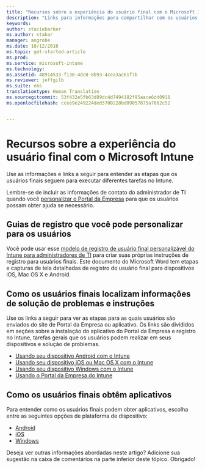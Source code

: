 ```yaml
---
title: "Recursos sobre a experiência do usuário final com o Microsoft Intune | Microsoft Intune"
description: "Links para informações para compartilhar com os usuários finais"
keywords: 
author: staciebarker
ms.author: stabar
manager: angrobe
ms.date: 10/12/2016
ms.topic: get-started-article
ms.prod: 
ms.service: microsoft-intune
ms.technology: 
ms.assetid: 48914533-f138-4dc0-8b93-4cea3ac61f7b
ms.reviewer: jeffgilb
ms.suite: ems
translationtype: Human Translation
ms.sourcegitcommit: 53f432e5fb63d89dc4d7494182f95aace6dd0918
ms.openlocfilehash: ccee9e249224ded3700228bd09057875a7662c52


---
```


# Recursos sobre a experiência do usuário final com o Microsoft Intune

Use as informações e links a seguir para entender as etapas que os usuários finais seguem para executar diferentes tarefas no Intune.

Lembre-se de incluir as informações de contato do administrador de TI quando você [personalizar o Portal da Empresa](/Intune/get-started/start-with-a-paid-subscription-to-microsoft-intune-step-7) para que os usuários possam obter ajuda se necessário.

## Guias de registro que você pode personalizar para os usuários

Você pode usar esse [modelo de registro de usuário final personalizável do Intune para administradores de TI](https://gallery.technet.microsoft.com/End-user-Intune-enrollment-55dfd64a) para criar suas próprias instruções de registro para usuários finais. Este documento do Microsoft Word tem etapas e capturas de tela detalhadas de registro do usuário final para dispositivos iOS, Mac OS X e Android.

## Como os usuários finais localizam informações de solução de problemas e instruções

Use os links a seguir para ver as etapas para as quais usuários são enviados do site de Portal da Empresa ou aplicativo. Os links são divididos em seções sobre a instalação do aplicativo do Portal da Empresa e registro no Intune, tarefas gerais que os usuários podem realizar em seus dispositivos e solução de problemas.

- [Usando seu dispositivo Android com o Intune](/Intune/EndUser/using-your-android-device-with-intune)
- [Usando seu dispositivo iOS ou Mac OS X com o Intune](/Intune/EndUser/using-your-ios-or-mac-os-x-device-with-intune)
- [Usando seu dispositivo Windows com o Intune](/Intune/EndUser/using-your-windows-device-with-intune)
- [Usando o Portal da Empresa do Intune](/Intune/EndUser/using-the-intune-company-portal-website)


## Como os usuários finais obtêm aplicativos

Para entender como os usuários finais podem obter aplicativos, escolha entre as seguintes opções de plataforma de dispositivo:

- [Android](how-your-android-users-get-their-apps.md)
- [iOS](how-your-ios-users-get-their-apps.md)
- [Windows](how-your-windows-users-get-their-apps.md)



Deseja ver outras informações abordadas neste artigo? Adicione sua sugestão na caixa de comentários na parte inferior deste tópico. Obrigado!



<!--HONumber=Oct16_HO2-->


